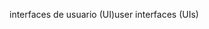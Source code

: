 <span data-ttu-id="99127-101">interfaces de usuario (UI)</span><span class="sxs-lookup"><span data-stu-id="99127-101">user interfaces (UIs)</span></span>